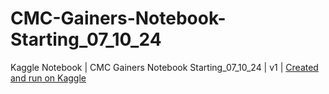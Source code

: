 # CMC-Gainers-Notebook-Starting_07_10_24


Kaggle Notebook | CMC Gainers Notebook Starting_07_10_24  | v1 | [Created and run on Kaggle](https://www.kaggle.com/code/ayfait/cmc-gainers-notebook-starting-07-10-24)
